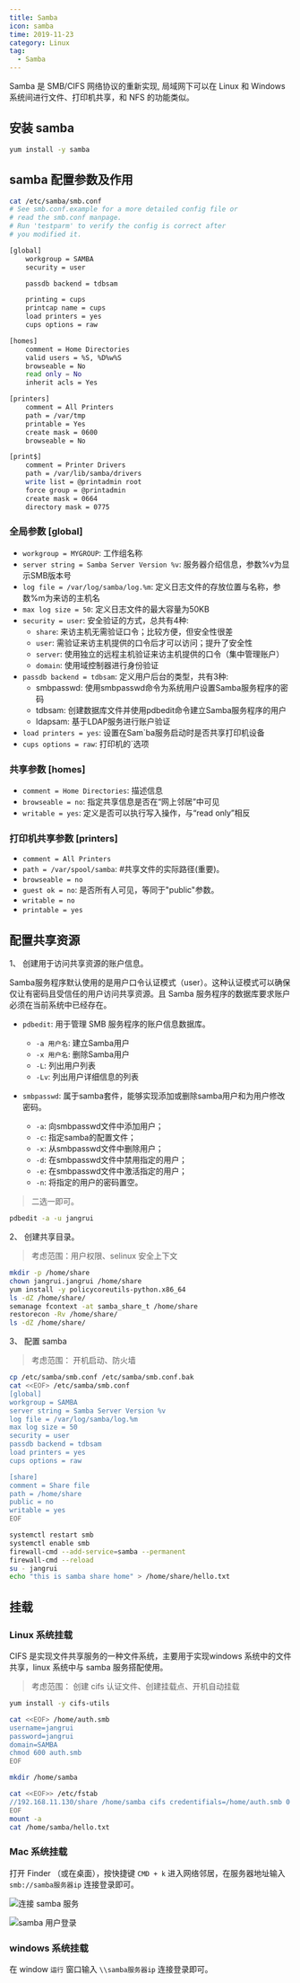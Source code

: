 ```yaml
---
title: Samba
icon: samba
time: 2019-11-23
category: Linux
tag:
  - Samba
---
```


Samba 是 SMB/CIFS 网络协议的重新实现, 局域网下可以在 Linux 和 Windows 系统间进行文件、打印机共享，和 NFS 的功能类似。

## 安装 samba

```bash
yum install -y samba
```

## samba 配置参数及作用

```bash
cat /etc/samba/smb.conf
# See smb.conf.example for a more detailed config file or
# read the smb.conf manpage.
# Run 'testparm' to verify the config is correct after
# you modified it.

[global]
    workgroup = SAMBA
    security = user

    passdb backend = tdbsam

    printing = cups
    printcap name = cups
    load printers = yes
    cups options = raw

[homes]
    comment = Home Directories
    valid users = %S, %D%w%S
    browseable = No
    read only = No
    inherit acls = Yes

[printers]
    comment = All Printers
    path = /var/tmp
    printable = Yes
    create mask = 0600
    browseable = No

[print$]
    comment = Printer Drivers
    path = /var/lib/samba/drivers
    write list = @printadmin root
    force group = @printadmin
    create mask = 0664
    directory mask = 0775
```

### 全局参数 [global]

- `workgroup = MYGROUP`: 工作组名称
- `server string = Samba Server Version %v`: 服务器介绍信息，参数%v为显示SMB版本号
- `log file = /var/log/samba/log.%m`: 定义日志文件的存放位置与名称，参数%m为来访的主机名
- `max log size = 50`: 定义日志文件的最大容量为50KB
- `security = user`: 安全验证的方式，总共有4种:
  - `share`: 来访主机无需验证口令；比较方便，但安全性很差
  - `user`: 需验证来访主机提供的口令后才可以访问；提升了安全性
  - `server`: 使用独立的远程主机验证来访主机提供的口令（集中管理账户）
  - `domain`: 使用域控制器进行身份验证
- `passdb backend = tdbsam`: 定义用户后台的类型，共有3种:
  - smbpasswd: 使用smbpasswd命令为系统用户设置Samba服务程序的密码
  - tdbsam: 创建数据库文件并使用pdbedit命令建立Samba服务程序的用户
  - ldapsam: 基于LDAP服务进行账户验证
- `load printers = yes`: 设置在Sam`ba服务启动时是否共享打印机设备
- `cups options = raw`: 打印机的`选项

### 共享参数 [homes]

- `comment = Home Directories`: 描述信息
- `browseable = no`: 指定共享信息是否在“网上邻居”中可见
- `writable = yes`: 定义是否可以执行写入操作，与“read only”相反

### 打印机共享参数 [printers]

- `comment = All Printers`
- `path = /var/spool/samba`: #共享文件的实际路径(重要)。
- `browseable = no`
- `guest ok = no`: 是否所有人可见，等同于"public"参数。
- `writable = no`
- `printable = yes`

## 配置共享资源

1、 创建用于访问共享资源的账户信息。

Samba服务程序默认使用的是用户口令认证模式（user）。这种认证模式可以确保仅让有密码且受信任的用户访问共享资源。且 Samba 服务程序的数据库要求账户必须在当前系统中已经存在。

- `pdbedit`: 用于管理 SMB 服务程序的账户信息数据库。
  - `-a 用户名`: 建立Samba用户
  - `-x 用户名`: 删除Samba用户
  - `-L`: 列出用户列表
  - `-Lv`: 列出用户详细信息的列表

- `smbpasswd`: 属于samba套件，能够实现添加或删除samba用户和为用户修改密码。
  - `-a`: 向smbpasswd文件中添加用户；
  - `-c`: 指定samba的配置文件；
  - `-x`: 从smbpasswd文件中删除用户；
  - `-d`: 在smbpasswd文件中禁用指定的用户；
  - `-e`: 在smbpasswd文件中激活指定的用户；
  - `-n`: 将指定的用户的密码置空。

> 二选一即可。

```bash
pdbedit -a -u jangrui
```

2、 创建共享目录。

> 考虑范围：用户权限、selinux 安全上下文

```bash
mkdir -p /home/share
chown jangrui.jangrui /home/share
yum install -y policycoreutils-python.x86_64
ls -dZ /home/share/
semanage fcontext -at samba_share_t /home/share
restorecon -Rv /home/share/
ls -dZ /home/share/
```

3、 配置 samba

> 考虑范围： 开机启动、防火墙

```bash
cp /etc/samba/smb.conf /etc/samba/smb.conf.bak
cat <<EOF> /etc/samba/smb.conf
[global]
workgroup = SAMBA
server string = Samba Server Version %v
log file = /var/log/samba/log.%m
max log size = 50
security = user
passdb backend = tdbsam
load printers = yes
cups options = raw

[share]
comment = Share file
path = /home/share
public = no
writable = yes
EOF

systemctl restart smb
systemctl enable smb
firewall-cmd --add-service=samba --permanent
firewall-cmd --reload
su - jangrui
echo "this is samba share home" > /home/share/hello.txt
```

## 挂载

### Linux 系统挂载

CIFS 是实现文件共享服务的一种文件系统，主要用于实现windows 系统中的文件共享，linux 系统中与 samba 服务搭配使用。

> 考虑范围： 创建 cifs 认证文件、创建挂载点、开机自动挂载

```bash
yum install -y cifs-utils

cat <<EOF> /home/auth.smb
username=jangrui
password=jangrui
domain=SAMBA
chmod 600 auth.smb
EOF

mkdir /home/samba

cat <<EOF>> /etc/fstab
//192.168.11.130/share /home/samba cifs credentifials=/home/auth.smb 0 0
EOF
mount -a
cat /home/samba/hello.txt
```

### Mac 系统挂载

打开 Finder （或在桌面），按快捷键 `CMD + k` 进入网络邻居，在服务器地址输入 `smb://samba服务器ip` 连接登录即可。

![连接 samba 服务](./images/samba-mac-smb.png)

![samba 用户登录](./images/samba-mac-login.png)

### windows 系统挂载

在 window `运行` 窗口输入 `\\samba服务器ip` 连接登录即可。
